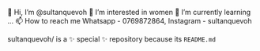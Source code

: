 👋 Hi, I’m @sultanquevoh
👀 I’m interested in women
🌱 I’m currently learning ...
📫 How to reach me Whatsapp - 0769872864,  Instagram - sultanquevoh

sultanquevoh/ is a ✨ special ✨ repository because its `README.md`
